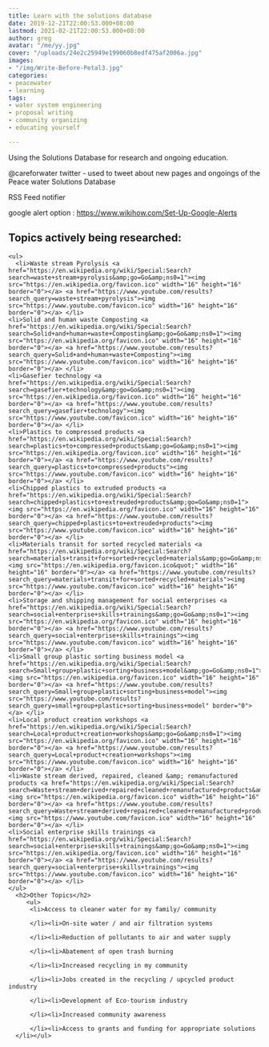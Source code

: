 ```yaml
---
title: Learn with the solutions database
date: 2019-12-21T22:00:53.000+08:00
lastmod: 2021-02-21T22:00:53.000+08:00
author: greg
avatar: "/me/yy.jpg"
cover: "/uploads/24e2c25949e199060b8edf475af2006a.jpg"
images:
- "/img/Write-Before-Petal3.jpg"
categories:
- peacewater
- learning
tags:
- water system engineering
- proposal writing
- community organizing
- educating yourself

---
```

Using the Solutions Database for research and ongoing education.

<!--more-->

@careforwater twitter - used to tweet about new pages and ongoings of the Peace water Solutions Database

RSS Feed notifier

google alert option : https://www.wikihow.com/Set-Up-Google-Alerts

  <h2>Topics actively being researched:</h2>
    
    <ul>
      <li>Waste stream Pyrolysis <a href="https://en.wikipedia.org/wiki/Special:Search?search=waste+stream+pyrolysis&amp;go=Go&amp;ns0=1"><img src="https://en.wikipedia.org/favicon.ico" width="16" height="16" border="0"></a> <a href="https://www.youtube.com/results?search_query=waste+stream+pyrolysis"><img src="https://www.youtube.com/favicon.ico" width="16" height="16" border="0"></a> </li>
    <li>Solid and human waste Composting <a href="https://en.wikipedia.org/wiki/Special:Search?search=Solid+and+human+waste+Composting&amp;go=Go&amp;ns0=1"><img src="https://en.wikipedia.org/favicon.ico" width="16" height="16" border="0"></a> <a href="https://www.youtube.com/results?search_query=Solid+and+human+waste+Composting"><img src="https://www.youtube.com/favicon.ico" width="16" height="16" border="0"></a> </li>
    <li>Gasefier technology <a href="https://en.wikipedia.org/wiki/Special:Search?search=gasefier+technology&amp;go=Go&amp;ns0=1"><img src="https://en.wikipedia.org/favicon.ico" width="16" height="16" border="0"></a> <a href="https://www.youtube.com/results?search_query=gasefier+technology"><img src="https://www.youtube.com/favicon.ico" width="16" height="16" border="0"></a> </li>
    <li>Plastics to compressed products <a href="https://en.wikipedia.org/wiki/Special:Search?search=plastics+to+compressed+products&amp;go=Go&amp;ns0=1"><img src="https://en.wikipedia.org/favicon.ico" width="16" height="16" border="0"></a> <a href="https://www.youtube.com/results?search_query=plastics+to+compressed+products"><img src="https://www.youtube.com/favicon.ico" width="16" height="16" border="0"></a> </li>
    <li>Chipped plastics to extruded products <a href="https://en.wikipedia.org/wiki/Special:Search?search=chipped+plastics+to+extreuded+products&amp;go=Go&amp;ns0=1"><img src="https://en.wikipedia.org/favicon.ico" width="16" height="16" border="0"></a> <a href="https://www.youtube.com/results?search_query=chipped+plastics+to+extreuded+products"><img src="https://www.youtube.com/favicon.ico" width="16" height="16" border="0"></a> </li>
    <li>Materials transit for sorted recycled materials <a href="https://en.wikipedia.org/wiki/Special:Search?search=materials+transit+for+sorted+recycled+materials&amp;go=Go&amp;ns0=1"><img src="https://en.wikipedia.org/favicon.ico&quot;" width="16" height="16" border="0"></a> <a href="https://www.youtube.com/results?search_query=materials+transit+for+sorted+recycled+materials"><img src="https://www.youtube.com/favicon.ico" width="16" height="16" border="0"></a> </li>
    <li>Storage and shipping management for social enterprises <a href="https://en.wikipedia.org/wiki/Special:Search?search=social+enterprise+skills+trainings&amp;go=Go&amp;ns0=1"><img src="https://en.wikipedia.org/favicon.ico" width="16" height="16" border="0"></a> <a href="https://www.youtube.com/results?search_query=social+enterprise+skills+trainings"><img src="https://www.youtube.com/favicon.ico" width="16" height="16" border="0"></a> </li>
    <li>Small group plastic sorting business model <a href="https://en.wikipedia.org/wiki/Special:Search?search=Small+group+plastic+sorting+business+model&amp;go=Go&amp;ns0=1"><img src="https://en.wikipedia.org/favicon.ico" width="16" height="16" border="0"></a> <a href="https://www.youtube.com/results?search_query=Small+group+plastic+sorting+business+model"><img src="https://www.youtube.com/results?search_query=small+group+plastic+sorting+business+model" border="0"></a> </li>
    <li>Local product creation workshops <a href="https://en.wikipedia.org/wiki/Special:Search?search=Local+product+creation+workshops&amp;go=Go&amp;ns0=1"><img src="https://en.wikipedia.org/favicon.ico" width="16" height="16" border="0"></a> <a href="https://www.youtube.com/results?search_query=Local+product+creation+workshops"><img src="https://www.youtube.com/favicon.ico" width="16" height="16" border="0"></a> </li>
    <li>Waste stream derived, repaired, cleaned &amp; remanufactured products <a href="https://en.wikipedia.org/wiki/Special:Search?search=Waste+stream+derived+repaired+cleaned+remanufactured+products&amp;go=Go&amp;ns0=1"><img src="https://en.wikipedia.org/favicon.ico" width="16" height="16" border="0"></a> <a href="https://www.youtube.com/results?search_query=Waste+stream+derived+repaired+cleaned+remanufactured+products"><img src="https://www.youtube.com/favicon.ico" width="16" height="16" border="0"></a> </li>
    <li>Social enterprise skills trainings <a href="https://en.wikipedia.org/wiki/Special:Search?search=social+enterprise+skills+trainings&amp;go=Go&amp;ns0=1"><img src="https://en.wikipedia.org/favicon.ico" width="16" height="16" border="0"></a> <a href="https://www.youtube.com/results?search_query=social+enterprise+skills+trainings"><img src="https://www.youtube.com/favicon.ico" width="16" height="16" border="0"></a> </li>
    </ul>
      <h2>Other Topics</h2>
         <ul>   
          <li>Access to cleaner water for my family/ community
   
          </li><li>On-site water / and air filtration systems
   
          </li><li>Reduction of pollutants to air and water supply
   
          </li><li>Abatement of open trash burning
   
          </li><li>Increased recycling in my community
   
          </li><li>Jobs created in the recycling / upcycled product industry
   
          </li><li>Development of Eco-tourism industry
   
          </li><li>Increased community awareness
   
          </li><li>Access to grants and funding for appropriate solutions
      </li></ul>


